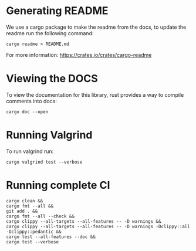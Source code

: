 # Generating README

We  use a cargo package to make the readme from the docs, to update the readme run the following command:

```
cargo readme > README.md
```

For more information: https://crates.io/crates/cargo-readme

# Viewing the DOCS

To view the documentation for this library, rust provides a way to compile comments into docs:

```
cargo doc --open
```

# Running Valgrind

To run valgrind run:

```
cargo valgrind test --verbose
```

# Running complete CI

```
cargo clean &&
cargo fmt --all &&
git add . &&
cargo fmt --all --check &&
cargo clippy --all-targets --all-features -- -D warnings &&
cargo clippy --all-targets --all-features -- -D warnings -Dclippy::all -Dclippy::pedantic &&
cargo test --all-features --doc &&
cargo test --verbose
```